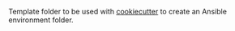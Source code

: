 Template folder to be used with [cookiecutter](https://github.com/audreyr/cookiecutter) to create an Ansible environment folder.

